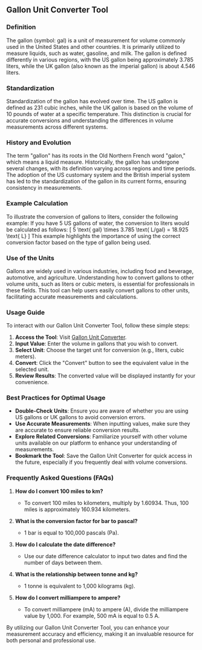 ## Gallon Unit Converter Tool

### Definition
The gallon (symbol: gal) is a unit of measurement for volume commonly used in the United States and other countries. It is primarily utilized to measure liquids, such as water, gasoline, and milk. The gallon is defined differently in various regions, with the US gallon being approximately 3.785 liters, while the UK gallon (also known as the imperial gallon) is about 4.546 liters.

### Standardization
Standardization of the gallon has evolved over time. The US gallon is defined as 231 cubic inches, while the UK gallon is based on the volume of 10 pounds of water at a specific temperature. This distinction is crucial for accurate conversions and understanding the differences in volume measurements across different systems.

### History and Evolution
The term "gallon" has its roots in the Old Northern French word "galon," which means a liquid measure. Historically, the gallon has undergone several changes, with its definition varying across regions and time periods. The adoption of the US customary system and the British imperial system has led to the standardization of the gallon in its current forms, ensuring consistency in measurements.

### Example Calculation
To illustrate the conversion of gallons to liters, consider the following example: If you have 5 US gallons of water, the conversion to liters would be calculated as follows:
\[ 
5 \text{ gal} \times 3.785 \text{ L/gal} = 18.925 \text{ L} 
\]
This example highlights the importance of using the correct conversion factor based on the type of gallon being used.

### Use of the Units
Gallons are widely used in various industries, including food and beverage, automotive, and agriculture. Understanding how to convert gallons to other volume units, such as liters or cubic meters, is essential for professionals in these fields. This tool can help users easily convert gallons to other units, facilitating accurate measurements and calculations.

### Usage Guide
To interact with our Gallon Unit Converter Tool, follow these simple steps:
1. **Access the Tool**: Visit [Gallon Unit Converter](https://www.inayam.co/unit-converter/volume).
2. **Input Value**: Enter the volume in gallons that you wish to convert.
3. **Select Unit**: Choose the target unit for conversion (e.g., liters, cubic meters).
4. **Convert**: Click the "Convert" button to see the equivalent value in the selected unit.
5. **Review Results**: The converted value will be displayed instantly for your convenience.

### Best Practices for Optimal Usage
- **Double-Check Units**: Ensure you are aware of whether you are using US gallons or UK gallons to avoid conversion errors.
- **Use Accurate Measurements**: When inputting values, make sure they are accurate to ensure reliable conversion results.
- **Explore Related Conversions**: Familiarize yourself with other volume units available on our platform to enhance your understanding of measurements.
- **Bookmark the Tool**: Save the Gallon Unit Converter for quick access in the future, especially if you frequently deal with volume conversions.

### Frequently Asked Questions (FAQs)

1. **How do I convert 100 miles to km?**
   - To convert 100 miles to kilometers, multiply by 1.60934. Thus, 100 miles is approximately 160.934 kilometers.

2. **What is the conversion factor for bar to pascal?**
   - 1 bar is equal to 100,000 pascals (Pa). 

3. **How do I calculate the date difference?**
   - Use our date difference calculator to input two dates and find the number of days between them.

4. **What is the relationship between tonne and kg?**
   - 1 tonne is equivalent to 1,000 kilograms (kg).

5. **How do I convert milliampere to ampere?**
   - To convert milliampere (mA) to ampere (A), divide the milliampere value by 1,000. For example, 500 mA is equal to 0.5 A.

By utilizing our Gallon Unit Converter Tool, you can enhance your measurement accuracy and efficiency, making it an invaluable resource for both personal and professional use.